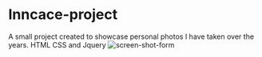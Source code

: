 # Inncace-project
A small project created to showcase personal photos I have taken over the years. HTML CSS and Jquery
![screen-shot-form](https://user-images.githubusercontent.com/43116422/47723921-ecd6ba80-dc2b-11e8-98b3-91253855c71e.JPG)
